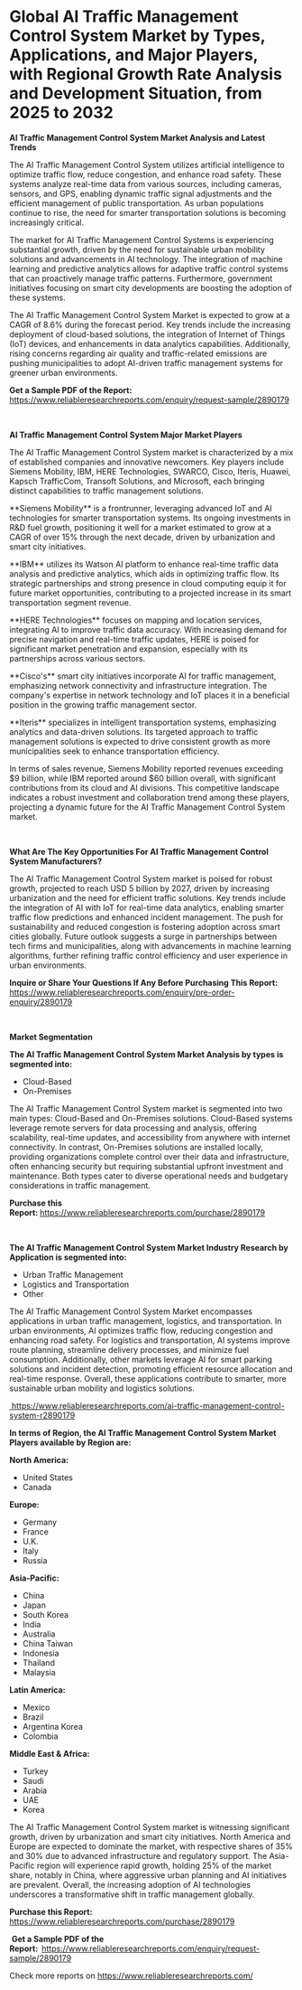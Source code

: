 <p><h1>Global AI Traffic Management Control System Market by Types, Applications, and Major Players, with Regional Growth Rate Analysis and Development Situation, from 2025 to 2032</h1></p><p><strong>AI Traffic Management Control System Market Analysis and Latest Trends</strong></p>
<p><p>The AI Traffic Management Control System utilizes artificial intelligence to optimize traffic flow, reduce congestion, and enhance road safety. These systems analyze real-time data from various sources, including cameras, sensors, and GPS, enabling dynamic traffic signal adjustments and the efficient management of public transportation. As urban populations continue to rise, the need for smarter transportation solutions is becoming increasingly critical.</p><p>The market for AI Traffic Management Control Systems is experiencing substantial growth, driven by the need for sustainable urban mobility solutions and advancements in AI technology. The integration of machine learning and predictive analytics allows for adaptive traffic control systems that can proactively manage traffic patterns. Furthermore, government initiatives focusing on smart city developments are boosting the adoption of these systems.</p><p>The AI Traffic Management Control System Market is expected to grow at a CAGR of 8.6% during the forecast period. Key trends include the increasing deployment of cloud-based solutions, the integration of Internet of Things (IoT) devices, and enhancements in data analytics capabilities. Additionally, rising concerns regarding air quality and traffic-related emissions are pushing municipalities to adopt AI-driven traffic management systems for greener urban environments.</p></p>
<p><strong>Get a Sample PDF of the Report:&nbsp;</strong> <a href="https://www.reliableresearchreports.com/enquiry/request-sample/2890179?utm_campaign=2984&utm_medium=2&utm_source=Github&utm_content=ia&utm_term=14032025&utm_id=ai-traffic-management-control-system">https://www.reliableresearchreports.com/enquiry/request-sample/2890179</a></p>
<p>&nbsp;</p>
<p><strong>AI Traffic Management Control System Major Market Players</strong></p>
<p><p>The AI Traffic Management Control System market is characterized by a mix of established companies and innovative newcomers. Key players include Siemens Mobility, IBM, HERE Technologies, SWARCO, Cisco, Iteris, Huawei, Kapsch TrafficCom, Transoft Solutions, and Microsoft, each bringing distinct capabilities to traffic management solutions.</p><p>**Siemens Mobility** is a frontrunner, leveraging advanced IoT and AI technologies for smarter transportation systems. Its ongoing investments in R&D fuel growth, positioning it well for a market estimated to grow at a CAGR of over 15% through the next decade, driven by urbanization and smart city initiatives.</p><p>**IBM** utilizes its Watson AI platform to enhance real-time traffic data analysis and predictive analytics, which aids in optimizing traffic flow. Its strategic partnerships and strong presence in cloud computing equip it for future market opportunities, contributing to a projected increase in its smart transportation segment revenue.</p><p>**HERE Technologies** focuses on mapping and location services, integrating AI to improve traffic data accuracy. With increasing demand for precise navigation and real-time traffic updates, HERE is poised for significant market penetration and expansion, especially with its partnerships across various sectors.</p><p>**Cisco's** smart city initiatives incorporate AI for traffic management, emphasizing network connectivity and infrastructure integration. The company's expertise in network technology and IoT places it in a beneficial position in the growing traffic management sector.</p><p>**Iteris** specializes in intelligent transportation systems, emphasizing analytics and data-driven solutions. Its targeted approach to traffic management solutions is expected to drive consistent growth as more municipalities seek to enhance transportation efficiency.</p><p>In terms of sales revenue, Siemens Mobility reported revenues exceeding $9 billion, while IBM reported around $60 billion overall, with significant contributions from its cloud and AI divisions. This competitive landscape indicates a robust investment and collaboration trend among these players, projecting a dynamic future for the AI Traffic Management Control System market.</p></p>
<p>&nbsp;</p>
<p><strong>What Are The Key Opportunities For AI Traffic Management Control System Manufacturers?</strong></p>
<p><p>The AI Traffic Management Control System market is poised for robust growth, projected to reach USD 5 billion by 2027, driven by increasing urbanization and the need for efficient traffic solutions. Key trends include the integration of AI with IoT for real-time data analytics, enabling smarter traffic flow predictions and enhanced incident management. The push for sustainability and reduced congestion is fostering adoption across smart cities globally. Future outlook suggests a surge in partnerships between tech firms and municipalities, along with advancements in machine learning algorithms, further refining traffic control efficiency and user experience in urban environments.</p></p>
<p><strong>Inquire or Share Your Questions If Any Before Purchasing This Report:</strong> <a href="https://www.reliableresearchreports.com/enquiry/pre-order-enquiry/2890179?utm_campaign=2984&utm_medium=2&utm_source=Github&utm_content=ia&utm_term=14032025&utm_id=ai-traffic-management-control-system">https://www.reliableresearchreports.com/enquiry/pre-order-enquiry/2890179</a></p>
<p>&nbsp;</p>
<p><strong>Market Segmentation</strong></p>
<p><strong>The AI Traffic Management Control System Market Analysis by types is segmented into:</strong></p>
<p><ul><li>Cloud-Based</li><li>On-Premises</li></ul></p>
<p><p>The AI Traffic Management Control System market is segmented into two main types: Cloud-Based and On-Premises solutions. Cloud-Based systems leverage remote servers for data processing and analysis, offering scalability, real-time updates, and accessibility from anywhere with internet connectivity. In contrast, On-Premises solutions are installed locally, providing organizations complete control over their data and infrastructure, often enhancing security but requiring substantial upfront investment and maintenance. Both types cater to diverse operational needs and budgetary considerations in traffic management.</p></p>
<p><strong>Purchase this Report:&nbsp;</strong><a href="https://www.reliableresearchreports.com/purchase/2890179?utm_campaign=2984&utm_medium=2&utm_source=Github&utm_content=ia&utm_term=14032025&utm_id=ai-traffic-management-control-system">https://www.reliableresearchreports.com/purchase/2890179</a></p>
<p>&nbsp;</p>
<p><strong>The AI Traffic Management Control System Market Industry Research by Application is segmented into:</strong></p>
<p><ul><li>Urban Traffic Management</li><li>Logistics and Transportation</li><li>Other</li></ul></p>
<p><p>The AI Traffic Management Control System Market encompasses applications in urban traffic management, logistics, and transportation. In urban environments, AI optimizes traffic flow, reducing congestion and enhancing road safety. For logistics and transportation, AI systems improve route planning, streamline delivery processes, and minimize fuel consumption. Additionally, other markets leverage AI for smart parking solutions and incident detection, promoting efficient resource allocation and real-time response. Overall, these applications contribute to smarter, more sustainable urban mobility and logistics solutions.</p></p>
<p><a href="https://www.reliableresearchreports.com/ai-traffic-management-control-system-r2890179?utm_campaign=2984&utm_medium=2&utm_source=Github&utm_content=ia&utm_term=14032025&utm_id=ai-traffic-management-control-system">&nbsp;https://www.reliableresearchreports.com/ai-traffic-management-control-system-r2890179</a></p>
<p><strong>In terms of Region, the AI Traffic Management Control System Market Players available by Region are:</strong></p>
<p>
    <p> <strong> North America: </strong>
        <ul>
            <li>United States</li>
            <li>Canada</li>
        </ul>
        </p> 
    <p> <strong> Europe: </strong>
        <ul>
            <li>Germany</li>
            <li>France</li>
            <li>U.K.</li>
            <li>Italy</li>
            <li>Russia</li>
        </ul>
        </p> 
    <p> <strong> Asia-Pacific: </strong>
        <ul>
            <li>China</li>
            <li>Japan</li>
            <li>South Korea</li>
            <li>India</li>
            <li>Australia</li>
            <li>China Taiwan</li>
            <li>Indonesia</li>
            <li>Thailand</li>
            <li>Malaysia</li>
        </ul>
        </p> 
    <p> <strong> Latin America: </strong>
        <ul>
            <li>Mexico</li>
            <li>Brazil</li>
            <li>Argentina Korea</li>
            <li>Colombia</li>
        </ul>
        </p> 
    <p> <strong> Middle East & Africa: </strong>
        <ul>
            <li>Turkey</li>
            <li>Saudi</li>
            <li>Arabia</li>
            <li>UAE</li>
            <li>Korea</li>
        </ul>
    </p>
    </p>
<p><p>The AI Traffic Management Control System market is witnessing significant growth, driven by urbanization and smart city initiatives. North America and Europe are expected to dominate the market, with respective shares of 35% and 30% due to advanced infrastructure and regulatory support. The Asia-Pacific region will experience rapid growth, holding 25% of the market share, notably in China, where aggressive urban planning and AI initiatives are prevalent. Overall, the increasing adoption of AI technologies underscores a transformative shift in traffic management globally.</p></p>
<p><strong>Purchase this Report: </strong><a href="https://www.reliableresearchreports.com/purchase/2890179?utm_campaign=2984&utm_medium=2&utm_source=Github&utm_content=ia&utm_term=14032025&utm_id=ai-traffic-management-control-system">https://www.reliableresearchreports.com/purchase/2890179</a></p>
<p>&nbsp;<strong>Get a Sample PDF of the Report:&nbsp;&nbsp;</strong><a href="https://www.reliableresearchreports.com/enquiry/request-sample/2890179?utm_campaign=2984&utm_medium=2&utm_source=Github&utm_content=ia&utm_term=14032025&utm_id=ai-traffic-management-control-system">https://www.reliableresearchreports.com/enquiry/request-sample/2890179</a></p>
<p><strong></strong></p>
<p>Check more reports on <a href="https://www.reliableresearchreports.com/?utm_campaign=2984&utm_medium=2&utm_source=Github&utm_content=ia&utm_term=14032025&utm_id=ai-traffic-management-control-system">https://www.reliableresearchreports.com/</a></p>